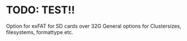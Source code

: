 # TODO: TEST!!
Option for exFAT for SD cards over 32G
General options for Clustersizes, filesystems, formattype etc.



